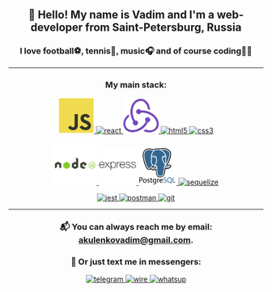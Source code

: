 <h2 align="center">👋 Hello! My name is Vadim and I'm a web-developer from Saint-Petersburg, Russia</h2>
<h3 align="center"> I love football⚽, tennis🎾, music🎧 and of course coding👨‍💻</h3>
<hr>
<h3 align="center">My main stack:</h3>
<p align="center"> <a href="https://www.javascript.com/" target="_blank" rel="noreferrer"> <img src="https://raw.githubusercontent.com/devicons/devicon/master/icons/javascript/javascript-original.svg" alt="javascript" width="70" height="70"/> </a>
<a href="https://reactjs.org/" target="_blank" rel="noreferrer"> <img src="https://cdn4.iconfinder.com/data/icons/logos-3/600/React.js_logo-512.png" alt="react" width="75" height="75"/> </a>
<a href="https://redux.js.org" target="_blank" rel="noreferrer"> <img src="https://raw.githubusercontent.com/devicons/devicon/master/icons/redux/redux-original.svg" alt="redux" width="70" height="70"/> </a> 
<a href="https://www.w3.org/html/" target="_blank" rel="noreferrer"> <img src="https://upload.wikimedia.org/wikipedia/commons/thumb/3/38/HTML5_Badge.svg/1024px-HTML5_Badge.svg.png" alt="html5" width="70" height="70"/> </a> 
<a href="https://www.w3.org/Style/CSS/Overview.en.html" target="_blank" rel="noreferrer"> <img src="https://upload.wikimedia.org/wikipedia/commons/thumb/6/62/CSS3_logo.svg/800px-CSS3_logo.svg.png" alt="css3" width="70" height="70"/> </a>

<p align="center"> <a href="https://nodejs.org" target="_blank" rel="noreferrer"> <img src="https://raw.githubusercontent.com/devicons/devicon/master/icons/nodejs/nodejs-original-wordmark.svg" alt="nodejs" width="85" height="85"/> </a>
<a href="https://expressjs.com" target="_blank" rel="noreferrer"> <img src="https://raw.githubusercontent.com/devicons/devicon/master/icons/express/express-original-wordmark.svg" alt="express" width="75" height="75"/> </a>
<a href="https://www.postgresql.org" target="_blank" rel="noreferrer"> <img src="https://raw.githubusercontent.com/devicons/devicon/master/icons/postgresql/postgresql-original-wordmark.svg" alt="postgresql" width="75" height="75"/> </a>
<a align="left"> <a href="https://sequelize.org/" target="_blank" rel="noreferrer"> <img src="https://cdn.iconscout.com/icon/free/png-256/sequelize-3-1175091.png" alt="sequelize" width="85" height="85"/> </a> </p>

<p align="center"> <a href="https://jestjs.io" target="_blank" rel="noreferrer"> <img src="https://www.vectorlogo.zone/logos/jestjsio/jestjsio-icon.svg" alt="jest" width="70" height="70"/> </a>
<a href="https://postman.com" target="_blank" rel="noreferrer"> <img src="https://www.vectorlogo.zone/logos/getpostman/getpostman-icon.svg" alt="postman" width="70" height="70"/> </a>
<a href="https://git-scm.com/" target="_blank" rel="noreferrer"> <img src="https://www.vectorlogo.zone/logos/git-scm/git-scm-icon.svg" alt="git" width="73" height="73"/> </a> 
<hr>
<h3 align="center"> 📬 You can always reach me by email: <u style="text-decoration: underline">akulenkovadim@gmail.com</u>.</h3>
<h3 align="center"> 💬 Or just text me in messengers:</h3>
<p align="center"><a href="https://t.me/VadimAkulenko" target="_blank" rel="noreferrer"> <img src="https://upload.wikimedia.org/wikipedia/commons/thumb/8/83/Telegram_2019_Logo.svg/1200px-Telegram_2019_Logo.svg.png" alt="telegram" width="50" height="50"/> </a>
<a href="https://account.wire.com/user-profile/?id=F67E25DE-04D7-4C21-BC19-A0EF65219E28" target="_blank" rel="noreferrer"> <img src="https://is2-ssl.mzstatic.com/image/thumb/Purple112/v4/db/20/e1/db20e1d7-0ad7-7932-f5cf-a916dd51a53b/electron.png/1200x630bb.png" alt="wire" width="55" height="55"/> </a>
<a href="https://wa.me/79110917357" target="_blank" rel="noreferrer"> <img src="https://cdn2.iconfinder.com/data/icons/social-messaging-ui-color-shapes-2-free/128/social-whatsapp-circle-512.png" alt="whatsup" width="50" height="50"/> </a> </p>
